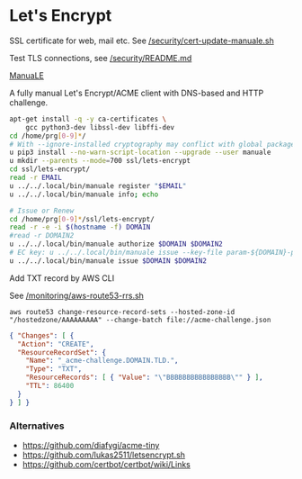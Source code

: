 # Let's Encrypt

SSL certificate for web, mail etc. See [/security/cert-update-manuale.sh](/security/cert-update-manuale.sh)

Test TLS connections, see [/security/README.md](/security/README.md)

[ManuaLE](https://github.com/veeti/manuale)

A fully manual Let's Encrypt/ACME client with DNS-based and HTTP challenge.

```bash
apt-get install -q -y ca-certificates \
    gcc python3-dev libssl-dev libffi-dev
cd /home/prg[0-9]*/
# With --ignore-installed cryptography may conflict with global package
u pip3 install --no-warn-script-location --upgrade --user manuale
u mkdir --parents --mode=700 ssl/lets-encrypt
cd ssl/lets-encrypt/
read -r EMAIL
u ../../.local/bin/manuale register "$EMAIL"
u ../../.local/bin/manuale info; echo

# Issue or Renew
cd /home/prg[0-9]*/ssl/lets-encrypt/
read -r -e -i $(hostname -f) DOMAIN
#read -r DOMAIN2
u ../../.local/bin/manuale authorize $DOMAIN $DOMAIN2
# EC key: u ../../.local/bin/manuale issue --key-file param-${DOMAIN}-private.key $DOMAIN $DOMAIN2
u ../../.local/bin/manuale issue $DOMAIN $DOMAIN2
```

Add TXT record by AWS CLI

See [/monitoring/aws-route53-rrs.sh](/monitoring/aws-route53-rrs.sh)

`aws route53 change-resource-record-sets --hosted-zone-id "/hostedzone/AAAAAAAAA" --change-batch file://acme-challenge.json`

```json
{ "Changes": [ {
  "Action": "CREATE",
  "ResourceRecordSet": {
    "Name": "_acme-challenge.DOMAIN.TLD.",
    "Type": "TXT",
    "ResourceRecords": [ { "Value": "\"BBBBBBBBBBBBBBBB\"" } ],
    "TTL": 86400
  }
} ] }
```

### Alternatives

- https://github.com/diafygi/acme-tiny
- https://github.com/lukas2511/letsencrypt.sh
- https://github.com/certbot/certbot/wiki/Links

